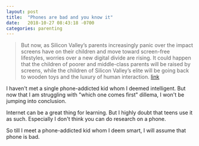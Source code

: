 ```yaml
---
layout: post
title:  "Phones are bad and you know it"
date:   2018-10-27 08:43:18 -0700
categories: parenting
---
```


>But now, as Silicon Valley’s parents increasingly panic over the impact screens have on their children and move toward screen-free lifestyles, worries over a new digital divide are rising. It could happen that the children of poorer and middle-class parents will be raised by screens, while the children of Silicon Valley’s elite will be going back to wooden toys and the luxury of human interaction. [link](https://www.nytimes.com/2018/10/26/style/digital-divide-screens-schools.html)

I haven't met a single phone-addicted kid whom I deemed intelligent. But now that I am struggling with "which one comes first" dillema, I won't be jumping into conclusion. 

Internet can be a great thing for learning. But I highly doubt that teens use it as such. Especially I don't think you can do research on a phone.

So till I meet a phone-addicted kid whom I deem smart, I will assume that phone is bad.
